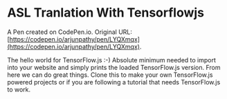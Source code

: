 # ASL Tranlation With Tensorflowjs

A Pen created on CodePen.io. Original URL: [https://codepen.io/arjunpathy/pen/LYQXmqx](https://codepen.io/arjunpathy/pen/LYQXmqx).

The hello world for TensorFlow.js :-) Absolute minimum needed to import into your website and simply prints the loaded TensorFlow.js version. From  here we can do great things. Clone this to make your own TensorFlow.js powered projects or if you are following a tutorial that needs TensorFlow.js to work.
